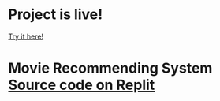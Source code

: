 # Project is live!
[Try it here!](https://MovieRecommender.jigarthacker.repl.co)


# Movie Recommending System [Source code on Replit](https://replit.com/@JigarThacker/MovieRecommender)
